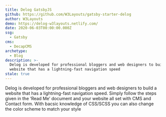 ```yaml
---
title: Delog GatsbyJS
github: https://github.com/W3Layouts/gatsby-starter-delog
author: W3Layouts
demo: https://delog-w3layouts.netlify.com/
date: 2020-06-03T00:00:00.000Z
ssg:
  - Gatsby
cms:
  - DecapCMS
archetype:
  - Blog
description: >-
  Delog is developed for professional bloggers and web designers to build a
  website that has a lightning-fast navigation speed
stale: true
---
```


Delog is developed for professional bloggers and web designers to build a website that has a lightning-fast navigation speed. 
Simply follow the steps given in the ‘Read Me’ document and your website all set with CMS and Contact form. With bacsic knowledge of CSS/SCSS you can also change the color scheme to match your style
